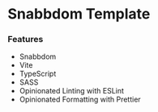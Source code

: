 # Snabbdom Template

### Features

- Snabbdom
- Vite
- TypeScript
- SASS
- Opinionated Linting with ESLint
- Opinionated Formatting with Prettier
